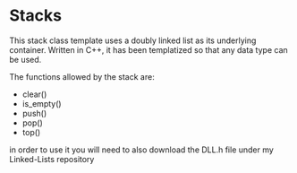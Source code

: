 # Stacks
This stack class template uses a doubly linked list as its underlying container. Written in C++, it has been templatized so that any data type can be used. 

The functions allowed by the stack are: 
  - clear()
  - is_empty()
  - push()
  - pop()
  - top()

in order to use it you will need to also download the DLL.h file under my Linked-Lists repository

